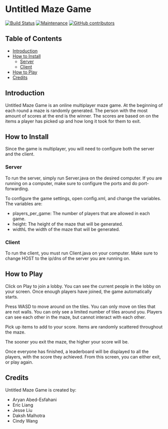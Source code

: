 # Untitled Maze Game
<!--[![forthebadge](https://forthebadge.com/images/badges/made-with-java.svg)](https://forthebadge.com)-->
[![Build Status](https://travis-ci.org/DakshChan/UntitledMazeGame.svg?branch=master)](https://travis-ci.org/DakshChan/UntitledMazeGame)
[![Maintenance](https://img.shields.io/badge/Maintained%3F-no-red.svg)](https://bitbucket.org/lbesson/ansi-colors)
[![GitHub contributors](https://img.shields.io/github/contributors/DakshChan/UntitledMazeGame.svg)](https://github.com/DakshChan/UntitledMazeGame/graphs/contributors/)

## Table of Contents

* [Introduction](#introduction)
* [How to Install](#how-to-install)
    * [Server](#server)
    * [Client](#client)
* [How to Play](#how-to-play)
* [Credits](#credits)

## Introduction

Untitled Maze Game is an online multiplayer maze game. At the beginning of each round
a maze is randomly generated. The person with the most amount of scores at the end is
the winner. The scores are based on on the items a player has picked up
and how long it took for them to exit.

## How to Install

Since the game is multiplayer, you will need to configure both the server and the client.

### Server

To run the server, simply run Server.java on the desired computer. If you are running on a
computer, make sure to configure the ports and do port-forwarding.

To configure the game settings, open config.xml, and change the variables. The variables are:

* players_per_game: The number of players that are allowed in each game.
* height: The height of the maze that will be generated.
* widthL the width of the maze that will be generated.

### Client

To run the client, you must run Client.java on your computer. Make sure
to change HOST to the ip/dns of the server you are running on.

## How to Play

Click on Play to join a lobby. You can see the current people in the lobby on your screen.
Once enough players have joined, the game automatically starts.

Press WASD to move around on the tiles. You can only move on tiles that are not walls. You can only see
a limited number of tiles around you. Players can see each other in the maze, but cannot interact with each other.

Pick up items to add to your score. Items are randomly scattered throughout the maze.

The sooner you exit the maze, the higher your score will be.

Once everyone has finished, a leaderboard will be displayed to all the players, with the score they achieved. From
this screen, you can either exit, or play again.

## Credits

Untitled Maze Game is created by:

* Aryan Abed-Esfahani
* Eric Liang
* Jesse Liu
* Daksh Malhotra
* Cindy Wang


